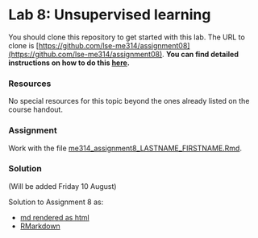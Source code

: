 # Lab 8: Unsupervised learning

You should clone this repository to get started with this lab.  The URL to clone is [https://github.com/lse-me314/assignment08](https://github.com/lse-me314/assignment08).  **You can find detailed instructions on how to do this [here](https://lse-me314.github.io/instructions).**

### Resources

No special resources for this topic beyond the ones already listed on the course handout.

### Assignment

Work with the file [me314_assignment8_LASTNAME_FIRSTNAME.Rmd](me314_assignment8_LASTNAME_FIRSTNAME.Rmd).

### Solution    

(Will be added Friday 10 August)

Solution to Assignment 8 as:
*  [md rendered as html](https://github.com/lse-me314/assignment8/blob/master/ME314_assignment8_solution.md) 
*  [RMarkdown](ME314_assignment8_solution.Rmd)  

